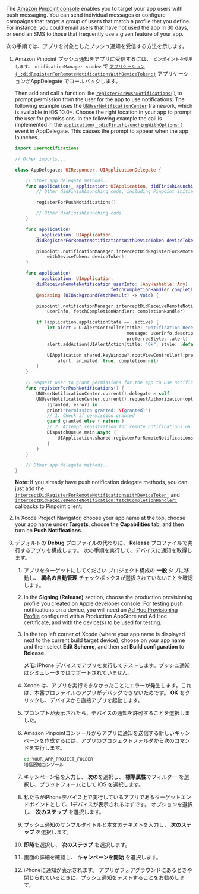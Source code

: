 The [Amazon Pinpoint console](https://console.aws.amazon.com/pinpoint/) enables you to target your app users with push messaging. You can send individual messages or configure campaigns that target a group of users that match a profile that you define. For instance, you could email users that have not used the app in 30 days, or send an SMS to those that frequently use a given feature of your app.

次の手順では、アプリを対象としたプッシュ通知を受信する方法を示します。

1. Amazon Pinpoint プッシュ通知をアプリに受信するには、 `ピンポイントを使用します。 otificationManager <code>` で [`アプリケーション(_:didRegisterForRemoteNotificationsWithDeviceToken:)`](https://developer.apple.com/documentation/uikit/uiapplicationdelegate/1622958-application) アプリケーションがAppDelegate でコールバックします。

    Then add and call a function like [`registerForPushNotifications()`](https://developer.apple.com/documentation/uikit/uiapplication/1623078-registerforremotenotifications) to prompt permission from the user for the app to use notifications. The following example uses the [`UNUserNotificationCenter`](https://developer.apple.com/documentation/usernotifications/unusernotificationcenter) framework, which is available in iOS 10.0+. Choose the right location in your app to prompt the user for permissions. In the following example the call is implemented in the [`application(_:didFinishLaunchingWithOptions:)`](https://developer.apple.com/documentation/uikit/uiapplicationdelegate/1622921-application) event in AppDelegate. This causes the prompt to appear when the app launches.

    ```swift
    import UserNotifications

    // Other imports...

    class AppDelegate: UIResponder, UIApplicationDelegate {

        // Other app delegate methods...
        func application(_ application: UIApplication, didFinishLaunchingWithOptions launchOptions: [UIApplication.LaunchOptionsKey: Any]?) -> Bool {
            // Other didFinishLaunching code, including Pinpoint initialization...

            registerForPushNotifications()

            // Other didFinishLaunching code...
        }

        func application(
            _ application: UIApplication,
            didRegisterForRemoteNotificationsWithDeviceToken deviceToken: Data) {

            pinpoint!.notificationManager.interceptDidRegisterForRemoteNotifications(
                withDeviceToken: deviceToken)
        }

        func application(
            _ application: UIApplication,
            didReceiveRemoteNotification userInfo: [AnyHashable: Any],
                                        fetchCompletionHandler completionHandler:
            @escaping (UIBackgroundFetchResult) -> Void) {

            pinpoint!.notificationManager.interceptDidReceiveRemoteNotification(
                userInfo, fetchCompletionHandler: completionHandler)

            if (application.applicationState == .active) {
                let alert = UIAlertController(title: "Notification Received",
                                              message: userInfo.description,
                                              preferredStyle: .alert)
                alert.addAction(UIAlertAction(title: "Ok", style: .default, handler: nil))

                UIApplication.shared.keyWindow?.rootViewController?.present(
                    alert, animated: true, completion:nil)
            }
        }

        // Request user to grant permissions for the app to use notifications
        func registerForPushNotifications() {
            UNUserNotificationCenter.current().delegate = self
            UNUserNotificationCenter.current().requestAuthorization(options: [.alert, .sound, .badge]) {
                (granted, error) in
                print("Permission granted: \(granted)")
                // 1. Check if permission granted
                guard granted else { return }
                // 2. Attempt registration for remote notifications on the main thread
                DispatchQueue.main.async {
                    UIApplication.shared.registerForRemoteNotifications()
                }
            }
        }

        // Other app delegate methods...
    }
    ```

    **Note**: If you already have push notification delegate methods, you can just add the [`interceptDidRegisterForRemoteNotificationsWithDeviceToken:`](https://aws-amplify.github.io/aws-sdk-ios/docs/reference/AWSPinpoint/Classes/AWSPinpointNotificationManager.html#/c:objc(cs)AWSPinpointNotificationManager(im)interceptDidRegisterForRemoteNotificationsWithDeviceToken:) and [`interceptDidReceiveRemoteNotification:fetchCompletionHandler:`](https://aws-amplify.github.io/aws-sdk-ios/docs/reference/AWSPinpoint/Classes/AWSPinpointNotificationManager.html#/c:objc(cs)AWSPinpointNotificationManager(im)interceptDidReceiveRemoteNotification:fetchCompletionHandler:) callbacks to Pinpoint client.

1. In Xcode Project Navigator, choose your app name at the top, choose your app name under **Targets**, choose the **Capabilities** tab, and then turn on **Push Notifications**.

1. デフォルトの **Debug** プロファイルの代わりに、 **Release** プロファイルで実行するアプリを構成します。 次の手順を実行して、デバイスに通知を取得します。

    1. アプリをターゲットにしてください プロジェクト構成の **一般** タブに移動し、 **署名の自動管理** チェックボックスが選択されていないことを確認します。

    1. In the **Signing (Release)** section, choose the production provisioning profile you created on Apple developer console. For testing push notifications on a device, you will need an [Ad Hoc Provisioning Profile](https://help.apple.com/xcode/mac/current/#/dev4335bfd3d) configured with a Production AppStore and Ad Hoc certificate, and with the device(s) to be used for testing.

    1. In the top left corner of Xcode (where your app name is displayed next to the current build target device), choose on your app name and then select **Edit Scheme**, and then set **Build configuration** to **Release**

        **メモ**: iPhone デバイスでアプリを実行してテストします。プッシュ通知はシミュレータではサポートされていません。

    1. Xcode は、アプリを実行できなかったことにエラーが発生します。これは、本番プロファイルのアプリがデバッグできないためです。 **OK** をクリックし、デバイスから直接アプリを起動します。

    1. プロンプトが表示されたら、デバイスの通知を許可することを選択しました。

    1. Amazon Pinpointコンソールからアプリに通知を送信する新しいキャンペーンを作成するには、アプリのプロジェクトフォルダから次のコマンドを実行します。

        ```bash
        cd YOUR_APP_PROJECT_FOLDER
        増幅通知コンソール
        ```

    1. キャンペーン名を入力し、 **次の**を選択し、 **標準属性**でフィルター を選択し、プラットフォームとして iOS を選択します。

    1. 私たちがiPhoneデバイス上で実行しているアプリであるターゲットエンドポイントとして、1デバイスが表示されるはずです。 オプションを選択し、 **次のステップ** を選択します。

    1. プッシュ通知のサンプルタイトルと本文のテキストを入力し、 **次のステップ** を選択します。

    1. **即時**を選択し、 **次のステップ** を選択します。

    1. 画面の詳細を確認し、 **キャンペーンを開始** を選択します。

    1. iPhoneに通知が表示されます。 アプリがフォアグラウンドにあるときや閉じられているときに、プッシュ通知をテストすることをお勧めします。
